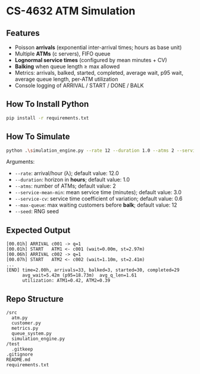 # CS-4632 ATM Simulation

## Features
- Poisson **arrivals** (exponential inter-arrival times; hours as base unit)
- Multiple **ATMs** (c servers), FIFO queue
- **Lognormal service times** (configured by mean minutes + CV)
- **Balking** when queue length ≥ max allowed
- Metrics: arrivals, balked, started, completed, average wait, p95 wait, average queue length, per-ATM utilization
- Console logging of ARRIVAL / START / DONE / BALK

## How To Install Python
```bash
pip install -r requirements.txt
```

## How To Simulate
```bash
python .\simulation_engine.py --rate 12 --duration 1.0 --atms 2 --service-mean-min 3.0 --service-cv 0.6 --max-queue 12 --seed 7
```
Arguments:
- `--rate`: arrival/hour (λ); default value: 12.0
- `--duration`: horizon in **hours**; default value: 1.0
- `--atms`: number of ATMs; default value: 2
- `--service-mean-min`: mean service time (minutes); default value: 3.0
- `--service-cv`: service time coefficient of variation; default value: 0.6
- `--max-queue`: max waiting customers before **balk**; default value: 12
- `--seed`: RNG seed

## Expected Output
```
[00.01h] ARRIVAL c001 -> q=1
[00.01h] START   ATM1 <- c001 (wait=0.00m, st=2.97m)
[00.06h] ARRIVAL c002 -> q=1
[00.07h] START   ATM2 <- c002 (wait=1.10m, st=2.41m)
...
[END] time=2.00h, arrivals=33, balked=3, started=30, completed=29
      avg_wait=5.42m (p95=18.73m)  avg_q_len=1.61
      utilization: ATM1=0.42, ATM2=0.39
```

## Repo Structure
```
/src
  atm.py
  customer.py
  metrics.py
  queue_system.py
  simulation_engine.py
/test
  .gitkeep
.gitignore
README.md
requirements.txt
```
